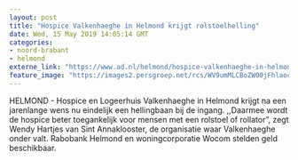 ```yaml
---
layout: post
title: "Hospice Valkenhaeghe in Helmond krijgt rolstoelhelling"
date: Wed, 15 May 2019 14:05:14 GMT
categories: 
- noord-brabant 
- helmond 
externe_link: "https://www.ad.nl/helmond/hospice-valkenhaeghe-in-helmond-krijgt-rolstoelhelling~a9293036/"
feature_image: "https://images2.persgroep.net/rcs/WV9umMLCBoZW00jFhlaocA2Am1M/diocontent/148439763/_fitwidth/400/?appId=21791a8992982cd8da851550a453bd7f&quality=0.7"
---
```


HELMOND - Hospice en Logeerhuis Valkenhaeghe in Helmond krijgt na een jarenlange wens nu eindelijk een hellingbaan bij de ingang. ,,Daarmee wordt de hospice beter toegankelijk voor mensen met een rolstoel of rollator”, zegt Wendy Hartjes van Sint Annaklooster, de organisatie waar Valkenhaeghe onder valt. Rabobank Helmond en woningcorporatie Wocom stelden geld beschikbaar.
